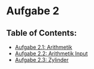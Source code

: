 # Aufgabe 2

## Table of Contents:

- [Aufgabe 2.1: Arithmetik](Arithmetik)
- [Aufgabe 2.2: Arithmetik Input](Arithmetik%20Input)
- [Aufgabe 2.3: Zylinder](Zylinder)
